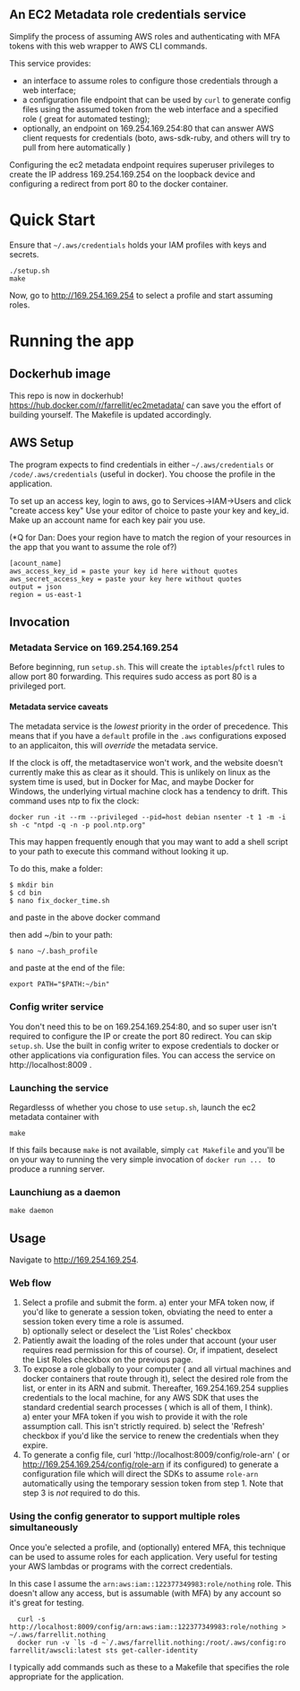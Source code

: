 An EC2 Metadata role credentials service
---------------------------------------------

Simplify the process of assuming AWS roles and authenticating with MFA tokens with this web wrapper to AWS CLI commands.  

This service provides:

* an interface to assume roles to configure those credentials through a web interface;
* a configuration file endpoint that can be used by `curl` to generate config files using the assumed token from the web interface and a specified role ( great for automated testing);
* optionally, an endpoint on 169.254.169.254:80 that can answer AWS client requests for credentials (boto, aws-sdk-ruby, and others will try to pull from here automatically )

Configuring the ec2 metadata endpoint requires superuser privileges to create the IP address 169.254.169.254 on the loopback device and configuring a redirect from port 80 to the docker container.  

# Quick Start

Ensure that `~/.aws/credentials` holds your IAM profiles with keys and secrets. 

```
./setup.sh
make
```

Now, go to http://169.254.169.254 to select a profile and start assuming roles.

# Running the app

## Dockerhub image

This repo is now in dockerhub!  https://hub.docker.com/r/farrellit/ec2metadata/ can save you the effort of building yourself.   The Makefile is updated accordingly.

## AWS Setup

The program expects to find credentials in either `~/.aws/credentials` or `/code/.aws/credentials` (useful in docker). You choose the profile in the application.

To set up an access key, login to aws, go to Services->IAM->Users and click "create access key"
Use your editor of choice to paste your key and key_id. Make up an account name for each key pair you use. 

(*Q for Dan: Does your region have to match the region of your resources in the app that you want to assume the role of?)  

```
[acount_name]
aws_access_key_id = paste your key id here without quotes
aws_secret_access_key = paste your key here without quotes
output = json
region = us-east-1
```

## Invocation

### Metadata Service on 169.254.169.254

Before beginning, run `setup.sh`. This will create the `iptables`/`pfctl` rules to allow port 80 forwarding.  This requires sudo access as port 80 is a privileged port.


#### Metadata service caveats

The metadata service is the _lowest_ priority in the order of precedence. This means that if you have a `default` profile in the `.aws` configurations exposed to an applicaiton, this will _override_ the metadata service.  

If the clock is off, the metadtaservice won't work, and the website doesn't currently make this as clear as it should.  This is unlikely on linux as the system time is used, but in Docker for Mac, and maybe Docker for Windows, the underlying virtual machine clock has a tendency to drift.  This command uses ntp to fix the clock: 

```
docker run -it --rm --privileged --pid=host debian nsenter -t 1 -m -i sh -c "ntpd -q -n -p pool.ntp.org"
```

This may happen frequently enough that you may want to add a shell script to your path to execute
this command without looking it up.

To do this, make a folder:

```
$ mkdir bin
$ cd bin
$ nano fix_docker_time.sh
```

and paste in the above docker command

then add ~/bin to your path:

```
$ nano ~/.bash_profile
```

and paste at the end of the file:

```
export PATH="$PATH:~/bin"
```

### Config writer service

You don't need this to be on 169.254.169.254:80, and so super user isn't required to configure the IP or create the port 80 redirect.  You can skip `setup.sh`.  Use the built in config writer to expose credentials to docker or other applications via configuration files.   You can access the service on http://localhost:8009 .

### Launching the service

Regardlesss of whether you chose to use `setup.sh`, launch the ec2 metadata container with

```
make
```

If this fails because `make` is not available, simply `cat Makefile` and you'll be on your way to running the very simple invocation of `docker run ... ` to produce a running server.

### Launchiung as a daemon

```
make daemon
```

## Usage

Navigate to <http://169.254.169.254>.

### Web flow

1. Select a profile and submit the form.
  a) enter your MFA token now, if you'd like to generate a session token, obviating the need to enter a session token every time a role is assumed.  
  b) optionally select or deselect the 'List Roles' checkbox
2. Patiently await the loading of the roles under that account (your user requires read permission for this of course).  Or, if impatient, deselect the List Roles checkbox on the previous page.
3. To expose a role globally to your computer ( and all virtual machines and docker containers that route through it), select the desired role from the list, or enter in its ARN and submit.  Thereafter, 169.254.169.254 supplies credentials to the local machine, for any AWS SDK that uses the standard credential search processes ( which is all of them, I think).  
  a) enter your MFA token if you wish to provide it with the role assumption call.  This isn't strictly required.
  b) select the 'Refresh' checkbox if you'd like the service to renew the credentials when they expire.
4. To generate a config file, curl 'http://localhost:8009/config/role-arn' ( or http://169.254.169.254/config/role-arn if its configured) to generate a configuration file which will direct the SDKs to assume `role-arn` automatically using the temporary session token from step 1.   Note that step 3 is _not_ required to do this.  

### Using the config generator to support multiple roles simultaneously

Once you'e selected a profile, and (optionally) entered MFA, this technique can be used to assume roles for each application.  Very useful for testing your AWS lambdas or programs with the correct credentials.

In this case I assume the `arn:aws:iam::122377349983:role/nothing` role.  This doesn't allow any access, but is assumable (with MFA) by any  account so it's great for testing.

```
  curl -s http://localhost:8009/config/arn:aws:iam::122377349983:role/nothing > ~/.aws/farrellit.nothing
  docker run -v `ls -d ~`/.aws/farrellit.nothing:/root/.aws/config:ro farrellit/awscli:latest sts get-caller-identity
```

I typically add commands such as these to a Makefile that specifies the role appropriate for the application.  
